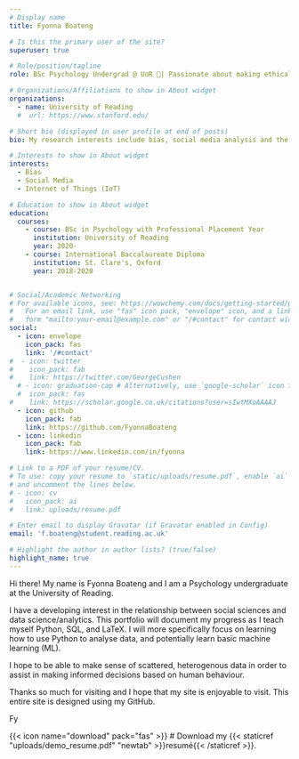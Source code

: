 ```yaml
---
# Display name
title: Fyonna Boateng

# Is this the primary user of the site?
superuser: true

# Role/position/tagline
role: BSc Psychology Undergrad @ UoR 📖| Passionate about making ethical data-driven decisions and holistically exploring data about human behaviour👩‍💻

# Organizations/Affiliations to show in About widget
organizations:
  - name: University of Reading
  #  url: https://www.stanford.edu/

# Short bio (displayed in user profile at end of posts)
bio: My research interests include bias, social media analysis and the IoT.

# Interests to show in About widget
interests:
  - Bias
  - Social Media
  - Internet of Things (IoT)

# Education to show in About widget
education:
  courses:
    - course: BSc in Psychology with Professional Placement Year
      institution: University of Reading
      year: 2020-
    - course: International Baccalaureate Diploma
      institution: St. Clare's, Oxford
      year: 2018-2020


# Social/Academic Networking
# For available icons, see: https://wowchemy.com/docs/getting-started/page-builder/#icons
#   For an email link, use "fas" icon pack, "envelope" icon, and a link in the
#   form "mailto:your-email@example.com" or "/#contact" for contact widget.
social:
  - icon: envelope
    icon_pack: fas
    link: '/#contact'
#  - icon: twitter
#    icon_pack: fab
#    link: https://twitter.com/GeorgeCushen
  # - icon: graduation-cap # Alternatively, use `google-scholar` icon from `ai` icon pack
  #  icon_pack: fas
#    link: https://scholar.google.co.uk/citations?user=sIwtMXoAAAAJ
  - icon: github
    icon_pack: fab
    link: https://github.com/FyonnaBoateng
  - icon: linkedin
    icon_pack: fab
    link: https://www.linkedin.com/in/fyonna

# Link to a PDF of your resume/CV.
# To use: copy your resume to `static/uploads/resume.pdf`, enable `ai` icons in `params.toml`,
# and uncomment the lines below.
# - icon: cv
#   icon_pack: ai
#   link: uploads/resume.pdf

# Enter email to display Gravatar (if Gravatar enabled in Config)
email: 'f.boateng@student.reading.ac.uk'

# Highlight the author in author lists? (true/false)
highlight_name: true
---
```


Hi there! My name is Fyonna Boateng and I am a Psychology undergraduate at the University of Reading.

I have a developing interest in the relationship between social sciences and data science/analytics. This portfolio will document my progress as I teach myself Python, SQL, and LaTeX. I will more specifically focus on learning how to use Python to analyse data, and potentially learn basic machine learning (ML).

I hope to be able to make sense of scattered, heterogenous data in order to assist in making informed decisions based on human behaviour.

Thanks so much for visiting and I hope that my site is enjoyable to visit. This entire site is designed using my GitHub.

Fy

{{< icon name="download" pack="fas" >}} # Download my {{< staticref "uploads/demo_resume.pdf" "newtab" >}}resumé{{< /staticref >}}.
